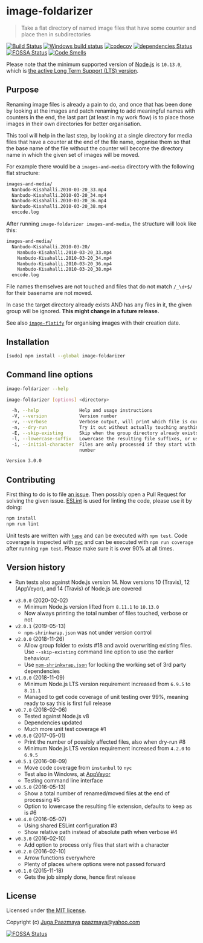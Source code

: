 # image-foldarizer

> Take a flat directory of named image files that have some counter and place then in subdirectories

[![Build Status](https://travis-ci.org/paazmaya/image-foldarizer.svg?branch=master)](https://travis-ci.org/paazmaya/image-foldarizer)
[![Windows build status](https://ci.appveyor.com/api/projects/status/d61hp15tmxnk6cfj/branch/master?svg=true)](https://ci.appveyor.com/project/paazmaya/image-foldarizer/branch/master)
[![codecov](https://codecov.io/gh/paazmaya/image-foldarizer/branch/master/graph/badge.svg)](https://codecov.io/gh/paazmaya/image-foldarizer)
[![dependencies Status](https://david-dm.org/paazmaya/image-foldarizer/status.svg)](https://david-dm.org/paazmaya/image-foldarizer)
[![FOSSA Status](https://app.fossa.io/api/projects/git%2Bgithub.com%2Fpaazmaya%2Fimage-foldarizer.svg?type=shield)](https://app.fossa.io/projects/git%2Bgithub.com%2Fpaazmaya%2Fimage-foldarizer?ref=badge_shield)
[![Code Smells](https://sonarcloud.io/api/project_badges/measure?project=paazmaya_image-foldarizer&metric=code_smells)](https://sonarcloud.io/dashboard?id=paazmaya_image-foldarizer)

Please note that the minimum supported version of [Node.js](https://nodejs.org/en/) is `10.13.0`, which is [the active Long Term Support (LTS) version](https://github.com/nodejs/Release#release-schedule).

## Purpose

Renaming image files is already a pain to do, and once that has been done by looking at
the images and patch renaming to add meaningful names with counters in the end,
the last part (at least in my work flow) is to place those images in their own directories
for better organisation.

This tool will help in the last step, by looking at a single directory for media files that
have a counter at the end of the file name, organise them so that the base name of the file
without the counter will become the directory name in which the given set of images will be moved.

For example there would be a `images-and-media` directory with the following flat structure:

```sh
images-and-media/
  Nanbudo-Kisahalli.2010-03-20_33.mp4
  Nanbudo-Kisahalli.2010-03-20_34.mp4
  Nanbudo-Kisahalli.2010-03-20_36.mp4
  Nanbudo-Kisahalli.2010-03-20_38.mp4
  encode.log
```

After running `image-foldarizer images-and-media`, the structure will look like this:

```sh
images-and-media/
  Nanbudo-Kisahalli.2010-03-20/
    Nanbudo-Kisahalli.2010-03-20_33.mp4
    Nanbudo-Kisahalli.2010-03-20_34.mp4
    Nanbudo-Kisahalli.2010-03-20_36.mp4
    Nanbudo-Kisahalli.2010-03-20_38.mp4
  encode.log
```

File names themselves are not touched and files that do not match `/_\d+$/` for their basename
are not moved.

In case the target directory already exists AND has any files in it, the given group will be ignored.
**This might change in a future release.**

See also [`image-flatify`](https://github.com/paazmaya/image-flatify) for organising images with their creation date.

## Installation

```sh
[sudo] npm install --global image-foldarizer
```

## Command line options

```sh
image-foldarizer --help
```

```sh
image-foldarizer [options] <directory>

  -h, --help               Help and usage instructions
  -V, --version            Version number
  -v, --verbose            Verbose output, will print which file is currently being processed
  -n, --dry-run            Try it out without actually touching anything
  -E, --skip-existing      Skip when the group directory already exists
  -l, --lowercase-suffix   Lowercase the resulting file suffixes, or use as is by default
  -i, --initial-character  Files are only processed if they start with a character, as oppose to a
                           number

Version 3.0.0
```

## Contributing

First thing to do is to file [an issue](https://github.com/paazmaya/image-foldarizer/issues).
Then possibly open a Pull Request for solving the given issue.
[ESLint](http://eslint.org/) is used for linting the code, please use it by doing:

```sh
npm install
npm run lint
```

Unit tests are written with [`tape`](https://github.com/substack/tape) and can be executed with `npm test`.
Code coverage is inspected with [`nyc`](https://github.com/istanbuljs/nyc) and
can be executed with `npm run coverage` after running `npm test`.
Please make sure it is over 90% at all times.

## Version history

- Run tests also against Node.js version 14. Now versions 10 (Travis), 12 (AppVeyor), and 14 (Travis) of Node.js are covered

* `v3.0.0` (2020-02-02)
  - Minimum Node.js version lifted from `8.11.1` to `10.13.0`
  - Now always printing the total number of files touched, verbose or not
* `v2.0.1` (2019-05-13)
  - `npm-shrinkwrap.json` was not under version control
* `v2.0.0` (2018-11-26)
  - Allow group folder to exists #18 and avoid overwriting existing files. Use `--skip-existing` command line option to use the earlier behaviour.
  - Use [`npm-shrinkwrap.json`](https://docs.npmjs.com/files/shrinkwrap.json) for locking the working set of 3rd party dependencies
* `v1.0.0` (2018-11-09)
  - Minimum Node.js LTS version requirement increased from `6.9.5` to `8.11.1`
  - Managed to get code coverage of unit testing over 99%, meaning ready to say this is first full release
* `v0.7.0` (2018-02-06)
  - Tested against Node.js v8
  - Dependencies updated
  - Much more unit test coverage #1
* `v0.6.0` (2017-05-01)
  - Print the number of possibly affected files, also when dry-run #8
  - Minimum Node.js LTS version requirement increased from `4.2.0` to `6.9.5`
* `v0.5.1` (2016-08-09)
  - Move code coverage from `instanbul` to `nyc`
  - Test also in Windows, at [AppVeyor](https://ci.appveyor.com/project/paazmaya/image-foldarizer)
  - Testing command line interface
* `v0.5.0` (2016-05-13)
  - Show a total number of renamed/moved files at the end of processing #5
  - Option to lowercase the resulting file extension, defaults to keep as is #6
* `v0.4.0` (2016-05-07)
  - Using shared ESLint configuration #3
  - Show relative path instead of absolute path when verbose #4
* `v0.3.0` (2016-02-10)
  - Add option to process only files that start with a character
* `v0.2.0` (2016-02-10)
  - Arrow functions everywhere
  - Plenty of places where options were not passed forward
* `v0.1.0` (2015-11-18)
  - Gets the job simply done, hence first release

## License

Licensed under [the MIT license](LICENSE).

Copyright (c) [Juga Paazmaya](https://paazmaya.fi) <paazmaya@yahoo.com>

[![FOSSA Status](https://app.fossa.io/api/projects/git%2Bgithub.com%2Fpaazmaya%2Fimage-foldarizer.svg?type=large)](https://app.fossa.io/projects/git%2Bgithub.com%2Fpaazmaya%2Fimage-foldarizer?ref=badge_large)
